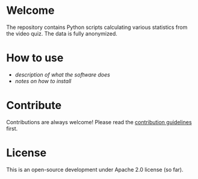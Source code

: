 # Welcome

The repository contains Python scripts calculating various statistics from the video quiz. The data is fully anonymized.

# How to use

- _description of what the software does_
- _notes on how to install_

# Contribute

Contributions are always welcome!
Please read the [contribution guidelines](contributing.md) first.

# License

This is an open-source development under Apache 2.0 license (so far).

